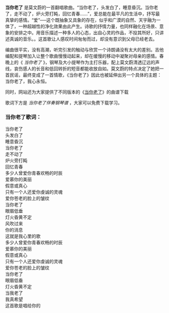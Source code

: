

**当你老了**
是莫文蔚的一首翻唱歌曲。“当你老了，头发白了，睡意昏沉。当你老了，走不动了，炉火旁打盹，回忆青春……”，爱总能在最平凡的生活中，抒写最真挚的感情。“爱”──这个既抽象又具象的存在，似乎和广漠的自然、天宇融为一体了，一种超越性的净化效果由此产生。诗歌的抒情力量，也同样融化在场景、意象的安排之中。用音乐描述一种多人的心态，出自心灵的作品，不投其所好，只讲述真诚的音乐。。这首歌让人感叹时间匆匆而过，却没有意识到父母已经老去。

编曲很平实，没有高潮，听完引发的触动与欣赏一个诗朗诵没有太大的差别。吉他编配和提琴加入让整个歌曲慢慢动起来，却在缓慢的移动中凝聚对母亲的感情。春晚上的《
_当你老了_
》，钢琴及大小提琴作为主打乐器，配上莫文蔚清透辽远的声线，哀伤感人的长音和低回转折的短音都能收放自如。莫文蔚的特点决定了她把一首民谣，最终变成了一首情歌，《当你老了》因此也被延伸出另一个具体的主题：当你老了，我心永恒。

同时，网站还为大家提供了不同版本的《[当你老了](Music-5722-当你老了-莫文蔚.html "当你老了")》的曲谱下载

歌词下方是 _当你老了伴奏钢琴谱_ ，大家可以免费下载学习。

### 当你老了歌词：

当你老了  
头发白了  
睡意昏沉  
当你老了  
走不动了  
炉火旁打盹  
回忆青春  
多少人曾爱你青春欢畅的时辰  
爱慕你的美丽  
假意或真心  
只有一个人还爱你虔诚的灵魂  
爱你苍老的脸上的皱纹  
当你老了  
眼眉低垂  
灯火昏黄不定  
风吹过来  
你的消息  
这就是我心里的歌  
多少人曾爱你青春欢畅的时辰  
爱慕你的美丽  
假意或真心  
只有一个人还爱你虔诚的灵魂  
爱你苍老的脸上的皱纹  
当你老了  
眼眉低垂  
灯火昏黄不定  
当我老了  
我真希望  
这首歌是唱给你的


